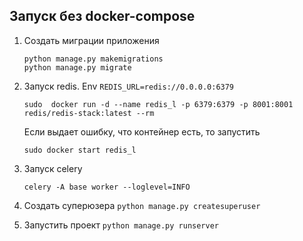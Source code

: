 
## Запуск без docker-compose
1) Создать миграции приложения
    ```
    python manage.py makemigrations
    python manage.py migrate
    ```

2) Запуск redis. Env `REDIS_URL=redis://0.0.0.0:6379`
    ```
    sudo  docker run -d --name redis_l -p 6379:6379 -p 8001:8001 redis/redis-stack:latest --rm
    ```
    Если выдает ошибку, что контейнер есть, то запустить 
    ```commandline
    sudo docker start redis_l
    ```

3) Запуск celery

    ```
    celery -A base worker --loglevel=INFO
    ```
4) Создать суперюзера `python manage.py createsuperuser`
5) Запустить проект `python manage.py runserver`